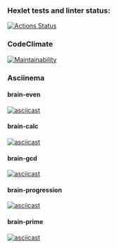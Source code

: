 ### Hexlet tests and linter status:
[![Actions Status](https://github.com/Olmianser/php-project-45/workflows/hexlet-check/badge.svg)](https://github.com/Olmianser/php-project-45/actions)

### CodeClimate
[![Maintainability](https://api.codeclimate.com/v1/badges/8ce2e83c101318b78267/maintainability)](https://codeclimate.com/github/Olmianser/php-project-45/maintainability)

### Asciinema
#### brain-even
[![asciicast](https://asciinema.org/a/vgKGEr2INb3OiZomCa90kVG3W.svg)](https://asciinema.org/a/vgKGEr2INb3OiZomCa90kVG3W)
#### brain-calc
[![asciicast](https://asciinema.org/a/PNao1fij7eRzXY2JNfdOXF7CU.svg)](https://asciinema.org/a/PNao1fij7eRzXY2JNfdOXF7CU)
#### brain-gcd
[![asciicast](https://asciinema.org/a/nVfK3lYAmHKPbfoG6NigmrW43.svg)](https://asciinema.org/a/nVfK3lYAmHKPbfoG6NigmrW43)
#### brain-progression
[![asciicast](https://asciinema.org/a/jDGHhqlTHV8j1iIhQqNZAChlP.svg)](https://asciinema.org/a/jDGHhqlTHV8j1iIhQqNZAChlP)
#### brain-prime
[![asciicast](https://asciinema.org/a/bDxPFiCvDVdQNEVQyNjlu0qn6.svg)](https://asciinema.org/a/bDxPFiCvDVdQNEVQyNjlu0qn6)
